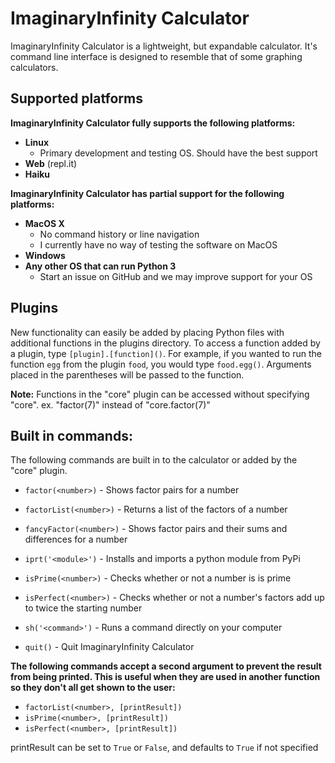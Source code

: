 # ImaginaryInfinity Calculator

ImaginaryInfinity Calculator is a lightweight, but expandable calculator. It's
command line interface is designed to resemble that of some graphing
calculators.

## Supported platforms
**ImaginaryInfinity Calculator fully supports the following platforms:**
- **Linux**
	- Primary development and testing OS. Should have the best support
- **Web** (repl.it)
- **Haiku**

**ImaginaryInfinity Calculator has partial support for the following platforms:**
- **MacOS X**
	- No command history or line navigation
	- I currently have no way of testing the software on MacOS
- **Windows**
- **Any other OS that can run Python 3**
	- Start an issue on GitHub and we may improve support for your OS

## Plugins
New functionality can easily be added by placing Python files with additional functions in the plugins directory. To access a function added by a plugin, type `[plugin].[function]()`. For example, if you wanted to run the function `egg` from the plugin `food`, you would type `food.egg()`. Arguments placed in the parentheses will be passed to the function.

**Note:**
Functions in the "core" plugin can be accessed without specifying "core".
ex. "factor(7)" instead of "core.factor(7)"

## Built in commands:
The following commands are built in to the calculator or added by the "core"
plugin.

- `factor(<number>)` - Shows factor pairs for a number

- `factorList(<number>)` - Returns a list of the factors of a number

- `fancyFactor(<number>)` - Shows factor pairs and their sums and differences for
a number

- `iprt('<module>')` - Installs and imports a python module from PyPi

- `isPrime(<number>)` - Checks whether or not a number is is prime

- `isPerfect(<number>)` - Checks whether or not a number's factors add up to twice the
starting number

- `sh('<command>')` - Runs a command directly on your computer

- `quit()` - Quit ImaginaryInfinity Calculator

**The following commands accept a second argument to prevent the result from being
printed. This is useful when they are used in another function so they don't
all get shown to the user:**

- `factorList(<number>, [printResult])`
- `isPrime(<number>, [printResult])`
- `isPerfect(<number>, [printResult])`

printResult can be set to `True` or `False`, and defaults to `True` if not specified

